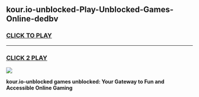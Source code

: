 
## kour.io-unblocked-Play-Unblocked-Games-Online-dedbv
<h3>
<a href="https://premium76.site?title=kour.io-unblocked&ref=25A">CLICK TO PLAY</a></h3>
<hr>

<h3>
<a href="https://premium76.site?title=kour.io-unblocked&ref=25A">CLICK 2 PLAY</a>
  
</h3>

<a href="https://premium76.site?title=kour.io-unblocked&ref=25A"><img src="https://clearcache.store/games.png"></a>


**kour.io-unblocked games unblocked: Your Gateway to Fun and Accessible Online Gaming**
